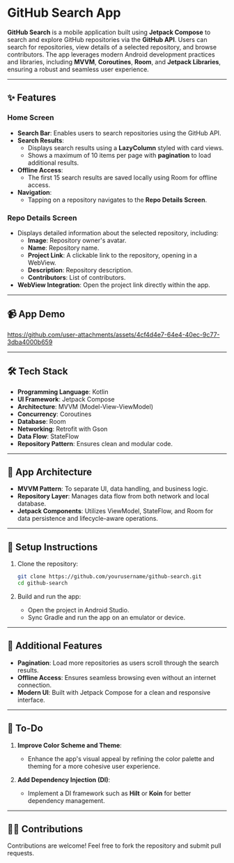 # GitHub Search App

**GitHub Search** is a mobile application built using **Jetpack Compose** to search and explore GitHub repositories via the **GitHub API**. Users can search for repositories, view details of a selected repository, and browse contributors. The app leverages modern Android development practices and libraries, including **MVVM**, **Coroutines**, **Room**, and **Jetpack Libraries**, ensuring a robust and seamless user experience.

---

## ✨ Features

### Home Screen
- **Search Bar**: Enables users to search repositories using the GitHub API.
- **Search Results**:
  - Displays search results using a **LazyColumn** styled with card views.
  - Shows a maximum of 10 items per page with **pagination** to load additional results.
- **Offline Access**:
  - The first 15 search results are saved locally using Room for offline access.
- **Navigation**:
  - Tapping on a repository navigates to the **Repo Details Screen**.

### Repo Details Screen
- Displays detailed information about the selected repository, including:
  - **Image**: Repository owner's avatar.
  - **Name**: Repository name.
  - **Project Link**: A clickable link to the repository, opening in a WebView.
  - **Description**: Repository description.
  - **Contributors**: List of contributors.
- **WebView Integration**: Open the project link directly within the app.

---
## 📹 App Demo



https://github.com/user-attachments/assets/4cf4d4e7-64e4-40ec-9c77-3dba4000b659



---

## 🛠️ Tech Stack

- **Programming Language**: Kotlin
- **UI Framework**: Jetpack Compose
- **Architecture**: MVVM (Model-View-ViewModel)
- **Concurrency**: Coroutines
- **Database**: Room
- **Networking**: Retrofit with Gson
- **Data Flow**: StateFlow
- **Repository Pattern**: Ensures clean and modular code.

---

## 📐 App Architecture

- **MVVM Pattern**: To separate UI, data handling, and business logic.
- **Repository Layer**: Manages data flow from both network and local database.
- **Jetpack Components**: Utilizes ViewModel, StateFlow, and Room for data persistence and lifecycle-aware operations.

---

## 🚀 Setup Instructions

1. Clone the repository:
   ```bash
   git clone https://github.com/yourusername/github-search.git
   cd github-search
   ```
  
2. Build and run the app:
   - Open the project in Android Studio.
   - Sync Gradle and run the app on an emulator or device.

---

## 🧩 Additional Features

- **Pagination**: Load more repositories as users scroll through the search results.
- **Offline Access**: Ensures seamless browsing even without an internet connection.
- **Modern UI**: Built with Jetpack Compose for a clean and responsive interface.

---

## 📝 To-Do

1. **Improve Color Scheme and Theme**:
   - Enhance the app's visual appeal by refining the color palette and theming for a more cohesive user experience.

2. **Add Dependency Injection (DI)**:
   - Implement a DI framework such as **Hilt** or **Koin** for better dependency management.

---

## 👩‍💻 Contributions

Contributions are welcome! Feel free to fork the repository and submit pull requests.
